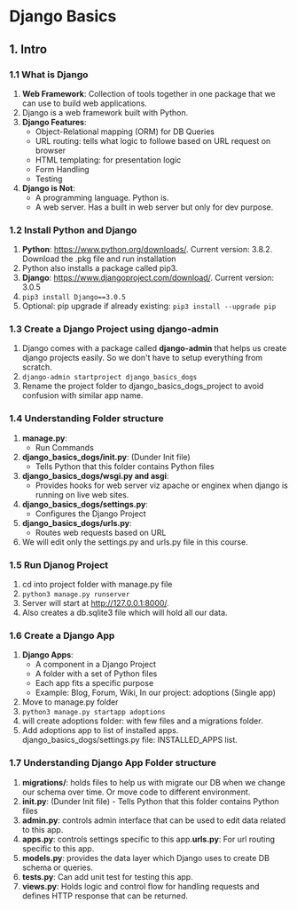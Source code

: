 # Django Basics
## 1. Intro
### 1.1 What is Django
1. **Web Framework**: Collection of tools together in one package that we can use to build web applications.
2. Django is a web framework built with Python.
3. **Django Features**: 
    - Object-Relational mapping (ORM) for DB Queries
    - URL routing: tells what logic to followe based on URL request on browser
    - HTML templating: for presentation logic
    - Form Handling
    - Testing
4. **Django is Not**:
    - A programming language. Python is.
    - A web server. Has a built in web server but only for dev purpose.

### 1.2 Install Python and Django
1. **Python**: https://www.python.org/downloads/. Current version: 3.8.2. Download the .pkg file and run installation
2. Python also installs a package called pip3.
3. **Django**: https://www.djangoproject.com/download/. Current version: 3.0.5
4. `pip3 install Django==3.0.5`
5. Optional: pip upgrade if already existing: `pip3 install --upgrade pip`

### 1.3 Create a Django Project using django-admin
1. Django comes with a package called **django-admin** that helps us create django projects easily. So we don't have to setup everything from scratch.
2. `django-admin startproject django_basics_dogs`
3. Rename the project folder to django_basics_dogs_project to avoid confusion with similar app name.

### 1.4 Understanding Folder structure
1. **manage.py**: 
    - Run Commands
2. **django_basics_dogs/__init__.py**: (Dunder Init file)
    - Tells Python that this folder contains Python files
3. **django_basics_dogs/wsgi.py and asgi**:
    - Provides hooks for web server viz apache or enginex when django is running on live web sites.
4. **django_basics_dogs/settings.py**:
    - Configures the Django Project
5. **django_basics_dogs/urls.py**:
    - Routes web requests based on URL
6. We will edit only the settings.py and urls.py file in this course.

### 1.5 Run Djanog Project
1. cd into project folder with manage.py file
2. `python3 manage.py runserver`
3. Server will start at http://127.0.0.1:8000/.
4. Also creates a db.sqlite3 file which will hold all our data.

### 1.6 Create a Django App
1. **Django Apps**:
    - A component in a Django Project
    - A folder with a set of Python files
    - Each app fits a specific purpose
    - Example: Blog, Forum, Wiki, In our project: adoptions (Single app)
2. Move to manage.py folder
3. `python3 manage.py startapp adoptions`
4. will create adoptions folder: with few files and a migrations folder.
5. Add adoptions app to list of installed apps. django_basics_dogs/settings.py file: INSTALLED_APPS list.

### 1.7 Understanding Django App Folder structure
1. **migrations/**: holds files to help us with migrate our DB when we change our schema over time. Or move code to different environment.
2. **__init__.py**: (Dunder Init file) - Tells Python that this folder contains Python files
3. **admin.py**: controls admin interface that can be used to edit data related to this app.
4. **apps.py**: controls settings specific to this app.**urls.py**: For url routing specific to this app.
5. **models.py**: provides the data layer which Django uses to create DB schema or queries.
6. **tests.py**: Can add unit test for testing this app.
7. **views.py**: Holds logic and control flow for handling requests and defines HTTP response that can be returned.
